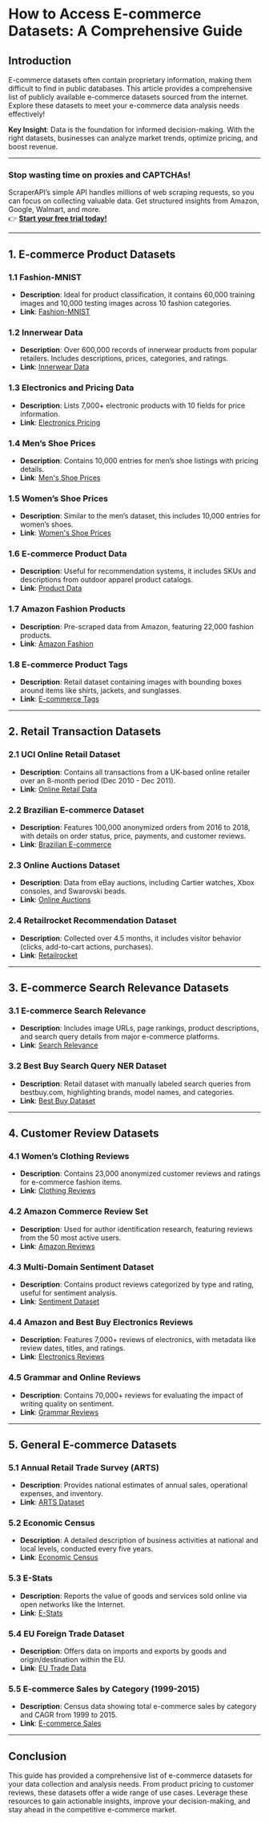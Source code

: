 # How to Access E-commerce Datasets: A Comprehensive Guide

## Introduction

E-commerce datasets often contain proprietary information, making them difficult to find in public databases. This article provides a comprehensive list of publicly available e-commerce datasets sourced from the internet. Explore these datasets to meet your e-commerce data analysis needs effectively!

**Key Insight**: Data is the foundation for informed decision-making. With the right datasets, businesses can analyze market trends, optimize pricing, and boost revenue.

---

### Stop wasting time on proxies and CAPTCHAs!  
ScraperAPI’s simple API handles millions of web scraping requests, so you can focus on collecting valuable data. Get structured insights from Amazon, Google, Walmart, and more.  
👉 [**Start your free trial today!**](https://bit.ly/Scraperapi)

---

## 1. E-commerce Product Datasets

### 1.1 Fashion-MNIST
- **Description**: Ideal for product classification, it contains 60,000 training images and 10,000 testing images across 10 fashion categories.
- **Link**: [Fashion-MNIST](https://github.com/zalandoresearch/fashion-mnist)

### 1.2 Innerwear Data
- **Description**: Over 600,000 records of innerwear products from popular retailers. Includes descriptions, prices, categories, and ratings.
- **Link**: [Innerwear Data](https://www.kaggle.com/PromptCloudHQ/innerwear-data-from-victorias-secret-and-others)

### 1.3 Electronics and Pricing Data
- **Description**: Lists 7,000+ electronic products with 10 fields for price information.
- **Link**: [Electronics Pricing](https://data.world/datafiniti/electronic-products-and-pricing-data)

### 1.4 Men’s Shoe Prices
- **Description**: Contains 10,000 entries for men’s shoe listings with pricing details.
- **Link**: [Men's Shoe Prices](https://data.world/datafiniti/mens-shoe-prices)

### 1.5 Women’s Shoe Prices
- **Description**: Similar to the men’s dataset, this includes 10,000 entries for women’s shoes.
- **Link**: [Women's Shoe Prices](https://data.world/datafiniti/womens-shoe-prices)

### 1.6 E-commerce Product Data
- **Description**: Useful for recommendation systems, it includes SKUs and descriptions from outdoor apparel product catalogs.
- **Link**: [Product Data](https://www.kaggle.com/cclark/product-item-data/home)

### 1.7 Amazon Fashion Products
- **Description**: Pre-scraped data from Amazon, featuring 22,000 fashion products.
- **Link**: [Amazon Fashion](https://data.world/promptcloud/fashion-products-on-amazon-com)

### 1.8 E-commerce Product Tags
- **Description**: Retail dataset containing images with bounding boxes around items like shirts, jackets, and sunglasses.
- **Link**: [E-commerce Tags](https://data.world/cclark/product-item-data/home)

---

## 2. Retail Transaction Datasets

### 2.1 UCI Online Retail Dataset
- **Description**: Contains all transactions from a UK-based online retailer over an 8-month period (Dec 2010 - Dec 2011).
- **Link**: [Online Retail Data](https://www.kaggle.com/carrie1/ecommerce-data/home)

### 2.2 Brazilian E-commerce Dataset
- **Description**: Features 100,000 anonymized orders from 2016 to 2018, with details on order status, price, payments, and customer reviews.
- **Link**: [Brazilian E-commerce](https://www.kaggle.com/olistbr/brazilian-ecommerce/home)

### 2.3 Online Auctions Dataset
- **Description**: Data from eBay auctions, including Cartier watches, Xbox consoles, and Swarovski beads.
- **Link**: [Online Auctions](https://www.kaggle.com/onlineauctions/online-auctions-dataset/home)

### 2.4 Retailrocket Recommendation Dataset
- **Description**: Collected over 4.5 months, it includes visitor behavior (clicks, add-to-cart actions, purchases).
- **Link**: [Retailrocket](https://www.kaggle.com/retailrocket/ecommerce-dataset/home)

---

## 3. E-commerce Search Relevance Datasets

### 3.1 E-commerce Search Relevance
- **Description**: Includes image URLs, page rankings, product descriptions, and search query details from major e-commerce platforms.
- **Link**: [Search Relevance](https://data.world/crowdflower/ecommerce-search-relevance)

### 3.2 Best Buy Search Query NER Dataset
- **Description**: Retail dataset with manually labeled search queries from bestbuy.com, highlighting brands, model names, and categories.
- **Link**: [Best Buy Dataset](https://dataturks.com/projects/Mohan/Best%20Buy%20E-commerce%20NER%20dataset)

---

## 4. Customer Review Datasets

### 4.1 Women’s Clothing Reviews
- **Description**: Contains 23,000 anonymized customer reviews and ratings for e-commerce fashion items.
- **Link**: [Clothing Reviews](https://www.kaggle.com/nicapotato/womens-ecommerce-clothing-reviews/home)

### 4.2 Amazon Commerce Review Set
- **Description**: Used for author identification research, featuring reviews from the 50 most active users.
- **Link**: [Amazon Reviews](https://archive.ics.uci.edu/ml/datasets/Amazon+Commerce+reviews+set)

### 4.3 Multi-Domain Sentiment Dataset
- **Description**: Contains product reviews categorized by type and rating, useful for sentiment analysis.
- **Link**: [Sentiment Dataset](http://www.cs.jhu.edu/~mdredze/datasets/sentiment/)

### 4.4 Amazon and Best Buy Electronics Reviews
- **Description**: Features 7,000+ reviews of electronics, with metadata like review dates, titles, and ratings.
- **Link**: [Electronics Reviews](https://data.world/datafiniti/amazon-and-best-buy-electronics)

### 4.5 Grammar and Online Reviews
- **Description**: Contains 70,000+ reviews for evaluating the impact of writing quality on sentiment.
- **Link**: [Grammar Reviews](https://data.world/datafiniti/grammar-and-online-product-reviews)

---

## 5. General E-commerce Datasets

### 5.1 Annual Retail Trade Survey (ARTS)
- **Description**: Provides national estimates of annual sales, operational expenses, and inventory.
- **Link**: [ARTS Dataset](https://catalog.data.gov/dataset/annual-retail-trade-survey)

### 5.2 Economic Census
- **Description**: A detailed description of business activities at national and local levels, conducted every five years.
- **Link**: [Economic Census](https://catalog.data.gov/dataset/economic-census)

### 5.3 E-Stats
- **Description**: Reports the value of goods and services sold online via open networks like the Internet.
- **Link**: [E-Stats](https://catalog.data.gov/dataset/e-stats)

### 5.4 EU Foreign Trade Dataset
- **Description**: Offers data on imports and exports by goods and origin/destination within the EU.
- **Link**: [EU Trade Data](https://ec.europa.eu/eurostat/web/international-trade-in-goods/data)

### 5.5 E-commerce Sales by Category (1999-2015)
- **Description**: Census data showing total e-commerce sales by category and CAGR from 1999 to 2015.
- **Link**: [E-commerce Sales](https://catalog.data.gov/dataset/e-stats)

---

## Conclusion

This guide has provided a comprehensive list of e-commerce datasets for your data collection and analysis needs. From product pricing to customer reviews, these datasets offer a wide range of use cases. Leverage these resources to gain actionable insights, improve your decision-making, and stay ahead in the competitive e-commerce market.
